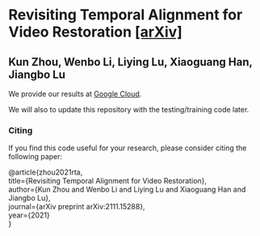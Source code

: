# Revisiting Temporal Alignment for Video Restoration [\[arXiv\]](https://arxiv.org/pdf/2111.15288)
## Kun Zhou, Wenbo Li, Liying Lu, Xiaoguang Han, Jiangbo Lu

We provide our results at [Google Cloud](https://drive.google.com/drive/folders/1EMWTJhRXR6F3-6Mk-4T09kB5qSMcs1iS?usp=sharing).

We will also to update this repository with the testing/training code later.

### Citing
If you find this code useful for your research, please consider citing the following paper:

@article{zhou2021rta, <br>
      title={Revisiting Temporal Alignment for Video Restoration},<br>
      author={Kun Zhou and Wenbo Li and Liying Lu and Xiaoguang Han and Jiangbo Lu},<br>
      journal={arXiv preprint arXiv:2111.15288},<br>
      year={2021}<br>
    }<br>
